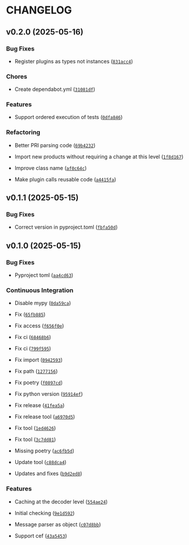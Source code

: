 # CHANGELOG


## v0.2.0 (2025-05-16)

### Bug Fixes

- Register plugins as types not instances
  ([`831acc4`](https://github.com/ziggiz-courier/core-data-processing/commit/831acc405472976dae23cca245c12b01cc739461))

### Chores

- Create dependabot.yml
  ([`31081df`](https://github.com/ziggiz-courier/core-data-processing/commit/31081dfe0e404baebc7fa44da957eaac7fc6d1f2))

### Features

- Support ordered execution of tests
  ([`0dfa846`](https://github.com/ziggiz-courier/core-data-processing/commit/0dfa846ab426ff3b13ead7734f5da2bfa351daa2))

### Refactoring

- Better PRI parsing code
  ([`69b4232`](https://github.com/ziggiz-courier/core-data-processing/commit/69b423267f59222203c23b4b5d01dc80996d628e))

- Import new products without requiring a change at this level
  ([`1f8d167`](https://github.com/ziggiz-courier/core-data-processing/commit/1f8d167e4982b4f94d05b43fa6337f7748e89cf9))

- Improve class name
  ([`af0c64c`](https://github.com/ziggiz-courier/core-data-processing/commit/af0c64c62e4b694aa51a8d1abe430c26196c9034))

- Make plugin calls reusable code
  ([`a4415fa`](https://github.com/ziggiz-courier/core-data-processing/commit/a4415fad9f14f6a27612e3d89834d2764a1762a1))


## v0.1.1 (2025-05-15)

### Bug Fixes

- Correct version in pyproject.toml
  ([`fbfa50d`](https://github.com/ziggiz-courier/core-data-processing/commit/fbfa50d98cbb3e3dbcf4e56e7b41801f59ca511e))


## v0.1.0 (2025-05-15)

### Bug Fixes

- Pyproject toml
  ([`aa4cd63`](https://github.com/ziggiz-courier/core-data-processing/commit/aa4cd639c43133322ed817d2c7f0c097be1518fd))

### Continuous Integration

- Disable mypy
  ([`0da59ca`](https://github.com/ziggiz-courier/core-data-processing/commit/0da59ca164aa32416201f5433d59f8298c90bb4e))

- Fix
  ([`65fb885`](https://github.com/ziggiz-courier/core-data-processing/commit/65fb885ca25ec11af0ad74303c10d7d1385dd33a))

- Fix access
  ([`f656f0e`](https://github.com/ziggiz-courier/core-data-processing/commit/f656f0eb758d5baac4aef3e61a7724ac50ff0d31))

- Fix ci
  ([`68468b6`](https://github.com/ziggiz-courier/core-data-processing/commit/68468b69c44bb98637e392f6901f8c98a4ae82c2))

- Fix ci
  ([`799f595`](https://github.com/ziggiz-courier/core-data-processing/commit/799f595e357424912ae395cfb0ff8c6021bcdcc3))

- Fix import
  ([`0942593`](https://github.com/ziggiz-courier/core-data-processing/commit/09425934cda283b27cf3e4b6126f5c049cd2fdb3))

- Fix path
  ([`1277156`](https://github.com/ziggiz-courier/core-data-processing/commit/1277156a059aa7bfc1a2462e1938563b7ed8df07))

- Fix poetry
  ([`f0897cd`](https://github.com/ziggiz-courier/core-data-processing/commit/f0897cdf3be6e9e8a4f8d5d8ebd041ae391ec16c))

- Fix python version
  ([`95914ef`](https://github.com/ziggiz-courier/core-data-processing/commit/95914efde29e13532b0efc31544a5e13f656ba43))

- Fix release
  ([`41fea5a`](https://github.com/ziggiz-courier/core-data-processing/commit/41fea5a7ecfae7ea74e9c58426395caed1d8833d))

- Fix release tool
  ([`a6970d5`](https://github.com/ziggiz-courier/core-data-processing/commit/a6970d5000f5f50b909c7aec7d481bff05c2d931))

- Fix tool
  ([`1ed4626`](https://github.com/ziggiz-courier/core-data-processing/commit/1ed46264ec65b443b9c234c150a31d40026380ca))

- Fix tool
  ([`3c7dd81`](https://github.com/ziggiz-courier/core-data-processing/commit/3c7dd81ee04a8d78914035dca09fc81c50c6de9c))

- Missing poetry
  ([`ac6fb5d`](https://github.com/ziggiz-courier/core-data-processing/commit/ac6fb5dad6fadbd12acf59e7f4d7d2315482cfce))

- Update tool
  ([`c88dca4`](https://github.com/ziggiz-courier/core-data-processing/commit/c88dca46bdde661ed63b7bdfd4d497bcfca284a8))

- Updates and fixes
  ([`b9d2ed8`](https://github.com/ziggiz-courier/core-data-processing/commit/b9d2ed80d65bf9a6f28377c3991f2142a61c7389))

### Features

- Caching at the decoder level
  ([`554ae24`](https://github.com/ziggiz-courier/core-data-processing/commit/554ae24515209a4a482ce6aacb1a46ab3b974e47))

- Initial checking
  ([`9e1d592`](https://github.com/ziggiz-courier/core-data-processing/commit/9e1d59224ac68338c85ce106e186db53865d8db7))

- Message parser as object
  ([`c07d8bb`](https://github.com/ziggiz-courier/core-data-processing/commit/c07d8bb59ad8d1460c5bfc432f63db5d4f47461a))

- Support cef
  ([`43a5453`](https://github.com/ziggiz-courier/core-data-processing/commit/43a54532f183d4c513866e79bc226d5cbe90ed3b))

